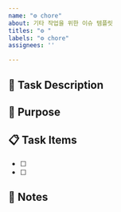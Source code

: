 ```yaml
---
name: "⚙️ chore"
about: 기타 작업을 위한 이슈 템플릿
titles: "⚙️ "
labels: "⚙️ chore"
assignees: ''

---
```


## 📌 Task Description
<!-- 수행할 작업에 대해 설명해주세요 -->


## 🎯 Purpose
<!-- 이 작업을 수행하는 이유 -->


## 📋 Task Items
- [ ] 
- [ ] 

## 📝 Notes
<!-- 추가 정보나 참고사항 -->
